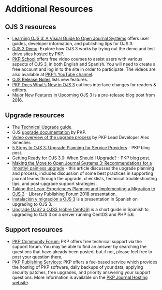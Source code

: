 # Additional Resources

## OJS 3 resources

-   [Learning OJS 3: A Visual Guide to Open Journal Systems](/learning-ojs/) offers user guides, developer information, and publishing tips for OJS 3.
-   [OJS 3 Demo](https://pkp.sfu.ca/ojs/ojs_demo/): Explore how OJS 3 works by trying out the demo and test drive sites hosted by PKP.
-   [PKP School](https://pkpschool.sfu.ca/) offers free video courses to assist users with various aspects of OJS 3, in both English and Spanish. You will need to create a free account and log in to the site in order to participate. The videos are also available at [PKP’s YouTube channel](https://www.youtube.com/user/PublicKnowledgeProj).
-   [OJS Release Notes](https://github.com/pkp/ojs/blob/main/docs/release-notes) lists new features.
-   [PKP Docs What’s New in OJS 3](/learning-ojs/en/introduction#whats-new-in-ojs-3) outlines interface changes for readers & editors.
-   [Major New Features in Upcoming OJS 3](https://pkp.sfu.ca/2016/08/05/major-new-features-in-upcoming-ojs-3/) is a pre-release blog post from 2016.

## Upgrade resources

-   The [Technical Upgrade guide](/dev/upgrade-guide/).
-   OJS [upgrade documentation](https://pkp.sfu.ca/ojs/UPGRADE) by PKP.
-   [Video overview of the upgrade process](https://youtu.be/LY4ZBdxLKDE) by PKP Lead Developer Alec Smecher.
-   [5 Steps to OJS 3: Upgrade Planning for Service Providers](https://pkp.sfu.ca/2018/07/11/5-steps-to-ojs-3-upgrade-planning-for-service-providers/) - PKP blog post.
-   [Getting Ready for OJS 3.0: When Should I Upgrade?](https://pkp.sfu.ca/2016/08/29/getting-ready-for-ojs-3-0-when-should-i-upgrade/) - PKP blog post.
-   [Making the Move to Open Journal Systems 3: Recommendations for a (mostly) painless upgrade](https://journal.code4lib.org/articles/14260) - this article discusses the upgrade planning and process, includes discussion of some best practices in supporting journal teams through the upgrade, checklists, technical troubleshooting tips, and post-upgrade support strategies.
-   [Taking the Leap: Experiences Planning and Implementing a Migration to OJS 3](http://hdl.handle.net/1805/18140) - Library Publishing Forum 2018 presentation.
-   [Instalación y migración a OJS 3](https://hackmd.io/@marcbria/install-migrate-ojs3#/) is a presentation in Spanish on upgrading to OJS 3.
-   [Upgrade OJS2 a OJS3 (sobre CentOS)](https://hackmd.io/@marcbria/ojs2-ojs3-upgrade-centos) is a short guide in Spanish to upgrading to OJS 3 on a server running CentOS and PHP 5.6.

## Support resources

-   [PKP Community Forum:](https://forum.pkp.sfu.ca/) PKP offers free technical support via the support forum. You may be able to find an answer by searching the questions that have already been posted, but if not, please feel free to post your question there.
-   [PKP Publishing Services](https://pkpservices.sfu.ca/): PKP offers a fee-based service which provides the hosting of PKP software, daily backups of your data, applying security patches, free upgrades, and priority answering your support questions. More information is available on the [PKP Journal Hosting website](https://pkpservices.sfu.ca/content/journal-hosting).
